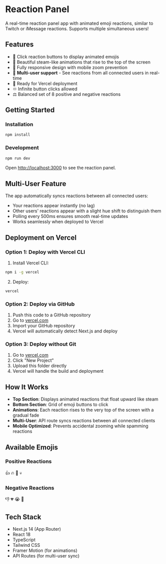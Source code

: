 # Reaction Panel

A real-time reaction panel app with animated emoji reactions, similar to Twitch or iMessage reactions. Supports multiple simultaneous users!

## Features

- 🎯 Click reaction buttons to display animated emojis
- 🎨 Beautiful steam-like animations that rise to the top of the screen
- 📱 Fully responsive design with mobile zoom prevention
- 👥 **Multi-user support** - See reactions from all connected users in real-time
- 🚀 Ready for Vercel deployment
- ♾️ Infinite button clicks allowed
- ⚖️ Balanced set of 8 positive and negative reactions

## Getting Started

### Installation

```bash
npm install
```

### Development

```bash
npm run dev
```

Open [http://localhost:3000](http://localhost:3000) to see the reaction panel.

## Multi-User Feature

The app automatically syncs reactions between all connected users:
- Your reactions appear instantly (no lag)
- Other users' reactions appear with a slight hue shift to distinguish them
- Polling every 500ms ensures smooth real-time updates
- Works seamlessly when deployed to Vercel

## Deployment on Vercel

### Option 1: Deploy with Vercel CLI

1. Install Vercel CLI:
```bash
npm i -g vercel
```

2. Deploy:
```bash
vercel
```

### Option 2: Deploy via GitHub

1. Push this code to a GitHub repository
2. Go to [vercel.com](https://vercel.com)
3. Import your GitHub repository
4. Vercel will automatically detect Next.js and deploy

### Option 3: Deploy without Git

1. Go to [vercel.com](https://vercel.com)
2. Click "New Project"
3. Upload this folder directly
4. Vercel will handle the build and deployment

## How It Works

- **Top Section**: Displays animated reactions that float upward like steam
- **Bottom Section**: Grid of emoji buttons to click
- **Animations**: Each reaction rises to the very top of the screen with a gradual fade
- **Multi-User**: API route syncs reactions between all connected clients
- **Mobile Optimized**: Prevents accidental zooming while spamming reactions

## Available Emojis

### Positive Reactions
👍 🔥 🤯 💀

### Negative Reactions
👎 💔 😭 🤮

## Tech Stack

- Next.js 14 (App Router)
- React 18
- TypeScript
- Tailwind CSS
- Framer Motion (for animations)
- API Routes (for multi-user sync) 